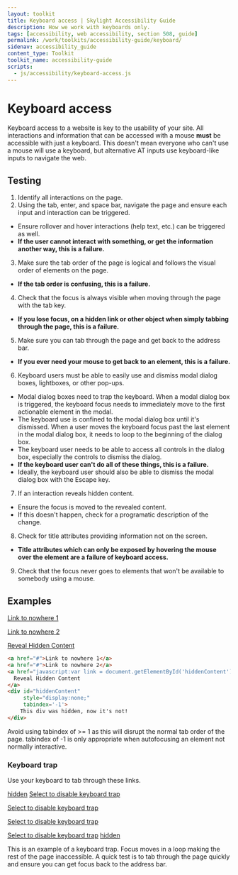 ```yaml
---
layout: toolkit
title: Keyboard access | Skylight Accessibility Guide
description: How we work with keyboards only.
tags: [accessibility, web accessibility, section 508, guide]
permalink: /work/toolkits/accessibility-guide/keyboard/
sidenav: accessibility_guide
content_type: Toolkit
toolkit_name: accessibility-guide
scripts:
  - js/accessibility/keyboard-access.js
---
```


# Keyboard access

Keyboard access to a website is key to the usability of your site. All interactions and information that can be accessed with a mouse **must** be accessible with just a keyboard. This doesn't mean everyone who can't use a mouse will use a keyboard, but alternative AT inputs use keyboard-like inputs to navigate the web.

## Testing

1. Identify all interactions on the page.
2. Using the tab, enter, and space bar, navigate the page and ensure each input and interaction can be triggered.
  * Ensure rollover and hover interactions (help text, etc.) can be triggered as well.
  * **If the user cannot interact with something, or get the information another way, this is a failure.**
3. Make sure the tab order of the page is logical and follows the visual order of elements on the page.
  * **If the tab order is confusing, this is a failure.**
4. Check that the focus is always visible when moving through the page with the tab key.
  * **If you lose focus, on a hidden link or other object when simply tabbing through the page, this is a failure.**
5. Make sure you can tab through the page and get back to the address bar.
  * **If you ever need your mouse to get back to an element, this is a failure.**
6. Keyboard users must be able to easily use and dismiss modal dialog boxes, lightboxes, or other pop-ups.
  * Modal dialog boxes need to trap the keyboard. When a modal dialog box is triggered, the keyboard focus needs to immediately move to the first actionable element in the modal.
  * The keyboard use is confined to the modal dialog box until it's dismissed. When a user moves the keyboard focus past the last element in the modal dialog box, it needs to loop to the beginning of the dialog box.
  * The keyboard user needs to be able to access all controls in the dialog box, especially the controls to dismiss the dialog.
  * **If the keyboard user can't do all of these things, this is a failure.**
  * Ideally, the keyboard user should also be able to dismiss the modal dialog box with the Escape key.
7. If an interaction reveals hidden content.
  * Ensure the focus is moved to the revealed content.
  * If this doesn't happen, check for a programatic description of the change.
8. Check for title attributes providing information not on the screen.
  * **Title attributes which can only be exposed by hovering the mouse over the element are a failure of keyboard access.**
9. Check that the focus never goes to elements that won't be available to somebody using a mouse.

## Examples
<div class="example example--code" markdown='1'>
<a href="#">Link to nowhere 1</a>

<a href="#">Link to nowhere 2</a>

<a href="javascript:var link = document.getElementById('hiddenContent'); link.setAttribute('style', 'display: block'); link.focus();">Reveal Hidden Content</a>

<div id="hiddenContent" style="display:none;" tabindex='-1'>This div was hidden, now it's not!</div>
</div>

```html
<a href="#">Link to nowhere 1</a>
<a href="#">Link to nowhere 2</a>
<a href="javascript:var link = document.getElementById('hiddenContent'); link.setAttribute('style', 'display: block'); link.focus();">
  Reveal Hidden Content
</a>
<div id="hiddenContent"
	 style="display:none;"
	 tabindex='-1'>
	This div was hidden, now it's not!
</div>
```

Avoid using tabindex of >= 1 as this will disrupt the normal tab order of the page. tabindex of -1 is only appropriate when autofocusing an element not normally interactive.

<h3 id="keyboard-trap">Keyboard trap</h3>

Use your keyboard to tab through these links.

<div class="example example--code" markdown='1'>
<a class="sr-only moveFocus" href="#">hidden</a>
<a class="keyboardTrap" href="#">Select to disable keyboard trap</a>

<a class="keyboardTrap" href="#">Select to disable keyboard trap</a>

<a class="keyboardTrap" href="#">Select to disable keyboard trap</a>

<a class="keyboardTrap" href="#">Select to disable keyboard trap</a>
<a class="sr-only moveFocus" href="#">hidden</a>
</div>

This is an example of a keyboard trap. Focus moves in a loop making the rest of the page inaccessible. A quick test is to tab through the page quickly and ensure you can get focus back to the address bar.
